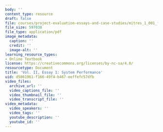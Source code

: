 ```yaml
---
body: ''
content_type: resource
draft: false
file: courses/project-evaluation-essays-and-case-studies/mitres_1_001_f23_vol2_ess01.pdf
file_size: 597038
file_type: application/pdf
image_metadata:
  caption: ''
  credit: ''
  image-alt: ''
learning_resource_types:
- Online Textbook
license: https://creativecommons.org/licenses/by-nc-sa/4.0/
resourcetype: Document
title: 'Vol. II, Essay 1: System Performance'
uid: d5861961-f166-49f4-b467-eeffefc57dfb
video_files:
  archive_url: ''
  video_captions_file: ''
  video_thumbnail_file: ''
  video_transcript_file: ''
video_metadata:
  video_speakers: ''
  video_tags: ''
  youtube_description: ''
  youtube_id: ''
---
```

